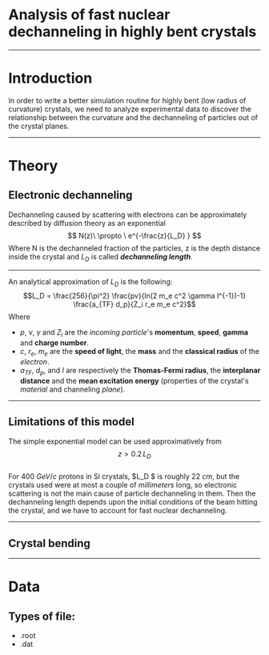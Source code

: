 # Analysis of fast nuclear dechanneling in highly bent crystals
<!--![bg 80%](channeling_small.gif)-->

---

# Introduction
<!-- page_number: true -->
<!-- footer: Nuclear dechanneling analysis - Introduction -->
In order to write a better simulation routine for highly bent (low radius of curvature) crystals, we need to analyze experimental data to discover the relationship between the curvature and the dechanneling of particles out of the crystal planes.

---

# Theory
<!-- footer: Nuclear dechanneling analysis - Theory-->

## Electronic dechanneling
Dechanneling caused by scattering with electrons can be approximately described by diffusion theory as an exponential
$$ N(z)\  \propto \ e^{-\frac{z}{L_D} } $$
Where N is the dechanneled fraction of the particles, z is the depth distance inside the crystal and $L_D$ is called _**dechanneling length**_.

---

An analytical approximation of $L_D$ is the following:
$$L_D = \frac{256}{\pi^2} \frac{pv}{ln(2 m_e c^2 \gamma I^{-1})-1} \frac{a_{TF} d_p}{Z_i r_e m_e c^2}$$
Where 
* $p$, $v$, $\gamma$ and $Z_i$ are the *incoming particle*'s **momentum**, **speed**, **gamma** and **charge number**.
* $c$, $r_e$, $m_e$ are the **speed of light**, the **mass** and the **classical radius** of the *electron*.
* $a_{TF}$, $d_p$, and $I$ are respectively the **Thomas-Fermi radius**, the **interplanar distance** and the **mean excitation energy** (properties of the crystal's *material* and channeling *plane*).

---
## Limitations of this model
The simple exponential model can be used approximatively from  
$$ z > 0.2 \, L_D$$  
For $400\ GeV/c$ protons in Si crystals, $L_D $ is roughly $22\ cm$, but the crystals used were at most a couple of *millimeters* long, so electronic scattering is not the main cause of particle dechanneling in them. Then the dechanneling length depends upon the initial conditions of the beam hitting the crystal, and we have to account for fast nuclear dechanneling.

---


## Crystal bending

---

# Data 
<!-- footer: Nuclear dechanneling analysis - Data -->
## Types of file:

* .root
* .dat